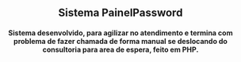 <h2 align="center"> Sistema PainelPassword </h2>
<h4 align="center">Sistema desenvolvido, para agilizar no atendimento e termina com problema de fazer chamada de forma manual se deslocando do consultoria para area de espera, feito em PHP.</h4>

